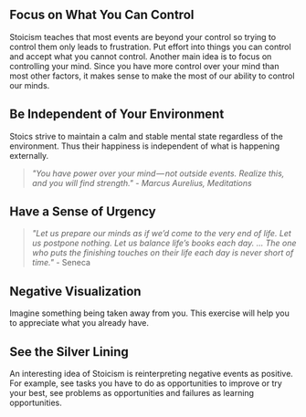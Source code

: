 ## Focus on What You Can Control

Stoicism teaches that most events are beyond your control so trying to control them only leads to frustration. Put effort into things you can control and accept what you cannot control. Another main idea is to focus on controlling your mind. Since you have more control over your mind than most other factors, it makes sense to make the most of our ability to control our minds.

## Be Independent of Your Environment

Stoics strive to maintain a calm and stable mental state regardless of the environment. Thus their happiness is independent of what is happening externally.

> *"You have power over your mind — not outside events. Realize this, and you will find strength." - Marcus Aurelius, Meditations*

## Have a Sense of Urgency

> *"Let us prepare our minds as if we’d come to the very end of life. Let us postpone nothing. Let us balance life’s books each day. … The one who puts the finishing touches on their life each day is never short of time."* - Seneca

## Negative Visualization

Imagine something being taken away from you. This exercise will help you to appreciate what you already have.

## See the Silver Lining

An interesting idea of Stoicism is reinterpreting negative events as positive. For example, see tasks you have to do as opportunities to improve or try your best, see problems as opportunities and failures as learning opportunities.